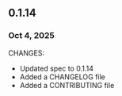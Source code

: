 ## 0.1.14

### Oct 4, 2025

CHANGES:

* Updated spec to 0.1.14
* Added a CHANGELOG file
* Added a CONTRIBUTING file